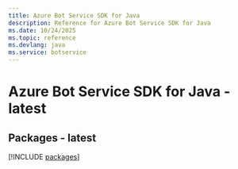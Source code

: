 ```yaml
---
title: Azure Bot Service SDK for Java
description: Reference for Azure Bot Service SDK for Java
ms.date: 10/24/2025
ms.topic: reference
ms.devlang: java
ms.service: botservice
---
```

# Azure Bot Service SDK for Java - latest
## Packages - latest
[!INCLUDE [packages](bot-service-index.md)]